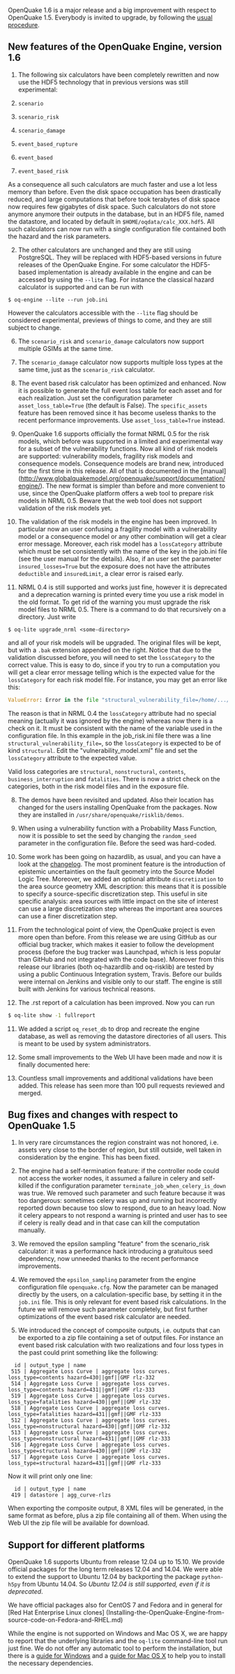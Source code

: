 OpenQuake 1.6 is a major release and a big improvement with respect
to OpenQuake 1.5. Everybody is invited to upgrade,
by following the [usual procedure](Installing-the-OpenQuake-Engine.md).

New features of the OpenQuake Engine, version 1.6
--------------------------------------------------

1. The following six calculators have been completely rewritten and now
  use the HDF5 technology that in previous versions was still experimental:
  
  1. `scenario`
  2. `scenario_risk`
  3. `scenario_damage`
  4. `event_based_rupture`
  5. `event_based`
  6. `event_based_risk`

  As a consequence all such calculators are much faster and use a
  lot less memory than before. Even the disk space occupation has been
  drastically reduced, and large computations that before took terabytes
  of disk space now requires few gigabytes of disk space. Such
  calculators do not store anymore anymore their outputs in the
  database, but in an HDF5 file, named the datastore, and located by default in
  ``$HOME/oqdata/calc_XXX.hdf5``. All such calculators can now run with a
  single configuration file contained both the hazard and the risk parameters.

2. The other calculators are unchanged and they are still using PostgreSQL.
  They will be replaced with HDF5-based versions in future releases of the
  OpenQuake Engine. For some calculator the HDF5-based implementation is
  already available in the engine and can be accessed by using the ``--lite``
  flag. For instance the classical hazard calculator is supported and can be
  run with
  
  ``$ oq-engine --lite --run job.ini``
  
  However the calculators accessible with the ``--lite`` flag should be
  considered experimental, previews of things to come, and they are still
  subject to change.

6. The `scenario_risk` and `scenario_damage` calculators now support multiple
GSIMs at the same time. 

8. The `scenario_damage` calculator now supports multiple loss types at
the same time, just as the `scenario_risk` calculator.

7. The event based risk calculator has been optimized and enhanced. Now it
is possible to generate the full event loss table for each
asset and for each realization. Just set the configuration parameter
`asset_loss_table=True` (the default is False). The `specific_assets`
feature has been removed since it has become useless thanks to the recent
performance improvements. Use `asset_loss_table=True` instead.

3. OpenQuake 1.6 supports officially the format NRML 0.5 for the risk
models, which before was supported in a limited and experimental way
for a subset of the vulnerability functions. Now all kind of risk
models are supported: vulnerability models, fragility risk models and
consequence models. Consequence models are brand new, introduced for
the first time in this release. All of that is documented in the [manual]
(http://www.globalquakemodel.org/openquake/support/documentation/engine/).
The new format is simpler than before
and more convenient to use, since the OpenQuake platform offers a web
tool to prepare risk models in NRML 0.5. Beware that the web tool does
not support validation of the risk models yet.

4. The validation of the risk models in the engine has been
improved. In particular now an user confusing a fragility model with a
vulnerability model or a consequence model or any other combination
will get a clear error message. Moreover, each risk model has a
`lossCategory` attribute which must be set consistently with the name
of the key in the job.ini file (see the user manual for the details).
Also, if an user set the parameter `insured_losses=True` but the exposure
does not have the attributes `deductible` and `insuredLimit`, a clear
error is raised early.

5. NRML 0.4 is still supported and works just fine, however it is deprecated
  and a deprecation warning is printed every time you use a risk model in
  the old format. To get rid of the warning you must upgrade the risk model
  files to NRML 0.5. There is a command to do that recursively on a directory.
  Just write
  
  ``$ oq-lite upgrade_nrml <some-directory>``
  
  and all of your risk models will be upgraded. The original files will be
  kept, but with a `.bak` extension appended on the right. Notice that due
  to the validation discussed before, you will need to set the `lossCategory`
  to the correct value. This is easy to do, since if you try to run a
  computation you will get a clear error message telling which is the expected
  value for the `lossCategory` for each risk model file. For instance, you may
  get an error like this:

```python
ValueError: Error in the file "structural_vulnerability_file=/home/.../vulnerability_model.xml": lossCategory is of type "economic_loss", expected "structural"
```

  The reason is that in NRML 0.4 the `lossCategory` attribute had no
  special meaning (actually it was ignored by the engine) whereas now
  there is a check on it. It must be consistent with the name of the
  variable used in the configuration file. In this example in the
  job_risk.ini file there was a line `structural_vulnerability_file=`,
  so the `lossCategory` is expected to be of kind `structural`. Edit the
  "vulnerability_model.xml" file and set the `lossCategory` attribute to
  the expected value. 

  Valid loss categories are `structural`, `nonstructural`, `contents`,
  `business_interruption` and `fatalities`.  There is now a strict check
  on the categories, both in the risk model files and in the exposure
  file.

8. The demos have been revisited and updated. Also their location has
changed for the users installing OpenQuake from the packages. Now they
are installed in `/usr/share/openquake/risklib/demos`.

12. When using a vulnerability function with a Probability Mass Function,
now it is possible to set the seed by changing the `random_seed` parameter
in the configuration file. Before the seed was hard-coded.

9. Some work has been going on hazardlib, as usual, and you can
have a look at the [changelog](https://github.com/gem/oq-hazardlib/blob/engine-1.6/debian/changelog). The most prominent feature is the introduction of
epistemic uncertainties on the fault geometry into the Source Model Logic Tree.
Moreover, we added an optional attribute `discretization` to the
area source geometry XML description: this means that it is possible to
specify a source-specific discretization step. This useful in site specific
analysis: area sources with little impact on the site of interest can use
a large discretization step whereas the important area sources can use a
finer discretization step.

11. From the technological point of view, the OpenQuake project is even
more open than before. From this release we are using GitHub as our
official bug tracker, which makes it easier to follow the development
process (before the bug tracker was Launchpad, which is less popular
than GitHub and not integrated with the code base). Moreover from this
release our libraries (both oq-hazardlib and oq-risklib) are tested by
using a public Continuous Integration system, Travis. Before our
builds were internal on Jenkins and visible only to our staff.
The engine is still built with Jenkins for various technical reasons.

12. The .rst report of a calculation has been improved. Now you can run
  
  ```bash
  $ oq-lite show -1 fullreport
  ```

11. We added a script `oq_reset_db` to drop and recreate the engine
database, as well as removing the datastore directories of all users.
This is meant to be used by system administrators.

12. Some small improvements to the Web UI have been made and now it
is finally documented here:

9. Countless small improvements and additional validations have been
added. This release has seen more than 100 pull requests reviewed and
merged.

Bug fixes and changes with respect to OpenQuake 1.5
----------------------------------------------------

1. In very rare circumstances the region constraint was not honored,
i.e.  assets very close to the border of region, but still outside, well
taken in consideration by the engine. This has been fixed.

2. The engine had a self-termination feature: if the controller node
could not access the worker nodes, it assumed a failure in celery
and self-killed if the configuration parameter 
`terminate_job_when_celery_is_down` was true. We removed such parameter
and such feature because it was too dangerous: sometimes celery was
up and running but incorrectly reported down because too slow to
respond, due to an heavy load. Now it celery appears to not respond
a warning is printed and user has to see if celery is really dead
and in that case can kill the computation manually.

3. We removed the epsilon sampling "feature" from the scenario_risk calculator:
it was a performance hack introducing a gratuitous seed dependency, now
unneeded thanks to the recent performance improvements.

4. We removed the `epsilon_sampling` parameter from the engine
configuration file `openquake.cfg`. Now the parameter can be managed
directly by the users, on a calculation-specific base, by setting it
in the `job.ini` file. This is only relevant for event based risk
calculations. In the future we will remove such parameter completely,
but first further optimizations of the event based risk calculator
are needed.

13. We introduced the concept of composite outputs, i.e. outputs that
can be exported to a zip file containing a set of output files. For
instance an event based risk calculation with two realizations and
four loss types in the past could print something like the following:

```
  id | output_type | name
 515 | Aggregate Loss Curve | aggregate loss curves. loss_type=contents hazard=430||gmf||GMF rlz-332
 514 | Aggregate Loss Curve | aggregate loss curves. loss_type=contents hazard=431||gmf||GMF rlz-333
 519 | Aggregate Loss Curve | aggregate loss curves. loss_type=fatalities hazard=430||gmf||GMF rlz-332
 518 | Aggregate Loss Curve | aggregate loss curves. loss_type=fatalities hazard=431||gmf||GMF rlz-333
 512 | Aggregate Loss Curve | aggregate loss curves. loss_type=nonstructural hazard=430||gmf||GMF rlz-332
 513 | Aggregate Loss Curve | aggregate loss curves. loss_type=nonstructural hazard=431||gmf||GMF rlz-333
 516 | Aggregate Loss Curve | aggregate loss curves. loss_type=structural hazard=430||gmf||GMF rlz-332
 517 | Aggregate Loss Curve | aggregate loss curves. loss_type=structural hazard=431||gmf||GMF rlz-333
```

Now it will print only one line:

```
  id | output_type | name
 419 | datastore | agg_curve-rlzs
```

When exporting the composite output, 8 XML files will be generated, in
the same format as before, plus a zip file containing all of them.
When using the Web UI the zip file will be available for download.

Support for different platforms
----------------------------------------------------

OpenQuake 1.6 supports Ubuntu from release 12.04 up to 15.10. 
We provide official packages for the long term releases 12.04 and 14.04.
We were able to extend the support to
Ubuntu 12.04 by backporting the package `python-h5py` from Ubuntu 14.04.
So *Ubuntu 12.04 is still supported, even if it is deprecated*.

We have official packages also for CentOS 7
and Fedora and in general for [Red Hat Enterprise Linux clones]
(Installing-the-OpenQuake-Engine-from-source-code-on-Fedora-and-RHEL.md)

While the engine is not supported on Windows and Mac OS X, we are
happy to report that the underlying libraries and the
`oq-lite` command-line tool run just fine. We do not offer
any automatic tool to perform the installation, but there is
a [guide for Windows](Installing-OQ-Lite-on-Windows.md) and
a [guide for Mac OS X](Installing-OQ-Lite-on-MacOS.md) to help you
to install the necessary dependencies.
